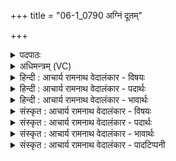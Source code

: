 +++
title = "06-1_0790 अग्निं दूतम्"

+++
<details><summary>पदपाठः</summary>

अ꣣ग्नि꣢म्। दू꣣त꣢म्। वृ꣣णीमहे। हो꣡ता꣢꣯रम्। वि꣣श्व꣡वे꣢दसम्। वि꣣श्व꣢। वे꣣दसम्। अस्य꣢। य꣣ज्ञ꣡स्य꣢। सु꣣क्र꣡तु꣢म्। सु꣣। क्र꣡तु꣢म्। ७९०।
</details>

<details><summary>अधिमन्त्रम् (VC)</summary>

- अग्निः
- मेधातिथिः काण्वः
- गायत्री
- षड्जः
</details>

<details><summary>हिन्दी : आचार्य रामनाथ वेदालंकार - विषयः</summary>

प्रथम ऋचा पूर्वार्चिक में क्रमाङ्क ३ पर परमात्मा के पक्ष में व्याख्यात हो चुकी है। यहाँ आचार्य,राजा और भौतिक अग्नि के पक्ष में व्याख्या करते हैं।
</details>

<details><summary>हिन्दी : आचार्य रामनाथ वेदालंकार - पदार्थः</summary>

पदार्थान्वय -  प्रथम—आचार्य के पक्ष में। हम (होतारम्) विद्या और आचार के दाता, (विश्ववेदसम्) सम्पूर्ण वाङ्मय के ज्ञाता, (अस्य) इस किये जाते हुए (यज्ञस्य) विद्या-यज्ञ के (सुक्रतुम्) सुकर्ता, (दूतम्) दुर्गुण, दुर्व्यसन, प्रमाद, आलस्य, दुःख आदि को संतप्त करनेवाले (अग्निम्) तेजस्वी, कर्मनिष्ठ, अग्रनेता आचार्य को (वृणीमहे) गुरुरूप से वरते हैं ॥ द्वितीय—राजा के पक्ष में। हम (होतारम्) सुराज्य-व्यवस्था से प्रजाओं को सुख देनेवाले, (विश्ववेदसम्) सम्पूर्ण राजनीतिविज्ञान के ज्ञाता, (अस्य) इस किये जाते हुए (यज्ञस्य) राष्ट्र-यज्ञ के (सुक्रतुम्) सुकर्ता, दूतम् शत्रुओं तथा भ्रष्टाचारियों के संतापक, (अग्निम्) अग्रनेता, कर्मठ, सुयोग्य जन को (वृणीमहे) प्रजा के बीच से राजारूप में चुनते हैं ॥ तृतीय—भौतिक अग्नि के पक्ष में। हम शिल्पविद्या के ज्ञाता विद्वान् लोग (होतारम्) यानों और यन्त्रों में वेगादि गुण को देनेवाले, (विश्ववेदसम्) सब सुख के साधन जिससे प्राप्त होते हैं ऐसे, (अस्य) इस किये जाते हुए (यज्ञस्य) शिल्पयज्ञ के (सुक्रतुम्) सुसम्पादन में साधनभूत, दूतम् यन्त्रकलाओं को गति देनेवाले (अग्निम्) विद्युत् को (वृणीमहे) शिल्पक्रियाओं में प्रयुक्त करते हैं ॥१॥ इस मन्त्र में श्लेषालङ्कार है ॥१॥
</details>

<details><summary>हिन्दी : आचार्य रामनाथ वेदालंकार - भावार्थः</summary>

भावार्थ -  मनुष्यों को चाहिए कि जगदीश्वर की उपासना से शुभ प्रेरणा पाकर,सुयोग्य,उत्तम शिक्षा देनेवाले आचार्य को वरकर,सब विद्याएँ पढ़कर,सदाचार को स्वीकार करके,विद्युद्-विद्या से शिल्पविद्या की उन्नति द्वारा भू-यान,जल-यान और अन्तरिक्ष-यानों को तथा तरह-तरह के यन्त्रों को बना कर राष्ट्र की उन्नति करें ॥१॥
</details>

<details><summary>संस्कृत : आचार्य रामनाथ वेदालंकार - विषयः</summary>

तत्र प्रथमा ऋक् पूर्वार्चिके ३ क्रमाङ्के परमात्मपक्षे व्याख्यातपूर्वा। अत्राचार्यनृपतिभौतिकाग्नीनां विषये व्याख्यायते।
</details>

<details><summary>संस्कृत : आचार्य रामनाथ वेदालंकार - पदार्थः</summary>

पदार्थान्वय -  प्रथमः—आचार्यपक्षे। वयम् (होतारम्) विद्यायाः आचारस्य च दातारम्, (विश्ववेदसम्) सर्वस्य वाङ्मयस्य वेत्तारम्, (अस्य) अनुष्ठीयमानस्य एतस्य (यज्ञस्य) विद्यायज्ञस्य (सुक्रतुम्) सुकर्तारम्, (दूतम्) शिष्यजनस्य दोषादीनाम् उपतापकम्। [टुदु उपतापे, दुनोति उपतपति दुर्गुणदुर्व्यसनप्रमादालस्यदुःखादीनि यः तम्।] (अग्निम्) तेजस्विनं कर्मनिष्ठम् अग्रनेतारम् आचार्यम् (वृणीमहे) गुरुत्वेन स्वीकुर्महे ॥ द्वितीयः—नृपतिपक्षे। वयम् (होतारम्) सुराज्यव्यवस्थया प्रजाभ्यः सुखदातारं राजदेयकरस्य च आदातारम्। [हु दानादनयोः, आदाने चेत्येके।] (विश्ववेदसम्) विश्वस्य सकलस्य राजनीतिविज्ञानस्य वेत्तारम्, (अस्य) अनुष्ठीयमानस्य एतस्य (यज्ञस्य) राष्ट्रयज्ञस्य (सुक्रतुम्) सुकर्तारम् (दूतम्) शत्रूणां भ्रष्टाचारिणां च सन्तापकम् (अग्निम्) अग्रणीं कर्मठं सुयोग्यं जनम् (वृणीमहे) प्रजामध्याद् नृपतित्वेन स्वीकुर्महे ॥ तृतीयः—भौतिकाग्निपक्षे। वयं शिल्पविद्यावेत्तारो विद्वांसः (होतारम्) यानेषु यन्त्रेषु च वेगादिगुणदातारम्, (विश्ववेदसम्) विश्वानि सुखसाधनानि विद्यन्ते प्राप्यन्ते यस्मात् तम्, (अस्य) अनुष्ठीयमानस्य एतस्य (यज्ञस्य) शिल्पयज्ञस्य (सुक्रतुम्) सुसम्पादनसाधनभूतम्, (दूतम्) यो दावयति गमयति यन्त्रकलाः तम् (अग्निम्) विद्युतम् (वृणीमहे) शिल्पक्रियासु प्रयुञ्ज्महे ॥१॥१ अत्र श्लेषालङ्कारः ॥१॥
</details>

<details><summary>संस्कृत : आचार्य रामनाथ वेदालंकार - भावार्थः</summary>

भावार्थ -  मनुष्यैर्जगदीश्वरोपासनया सत्प्रेरणां प्राप्य सुयोग्यं सुशिक्षकमाचार्यं वृत्वा सर्वा विद्या अधीत्य सदाचारमङ्गीकृत्य विद्युद्विद्यया शिल्पविद्योन्नत्या भूजलान्तरिक्षयानानि विविधानि यन्त्राणि च निर्माय राष्ट्रोन्नतिः संसाधनीया ॥१॥
</details>

<details><summary>संस्कृत : आचार्य रामनाथ वेदालंकार - पादटिप्पनी</summary>

टिप्पनी -   १. ऋ० १।१२।१, साम० ३, अथ० २०।१०१।१। १. ऋग्भाष्ये दयानन्दर्षिर्मन्त्रमिमं भौतिकाग्निप्रयोगेण शिल्पविद्योन्नतिविषये व्याख्यातवान्।
</details>